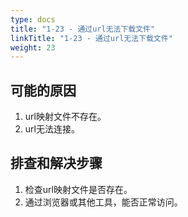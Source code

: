 ```yaml
---
type: docs
title: "1-23 - 通过url无法下载文件"
linkTitle: "1-23 - 通过url无法下载文件"
weight: 23
---
```


## 可能的原因

1. url映射文件不存在。
2. url无法连接。

## 排查和解决步骤

1. 检查url映射文件是否存在。
2. 通过浏览器或其他工具，能否正常访问。

<p style="margin-top: 3rem;"> </p>
